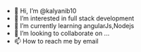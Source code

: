 - 👋 Hi, I’m @kalyanib10
- 👀 I’m interested in full stack development
- 🌱 I’m currently learning angularJs,Nodejs
- 💞️ I’m looking to collaborate on ...
- 📫 How to reach me by email

<!---
kalyanib10/kalyanib10 is a ✨ special ✨ repository because its `README.md` (this file) appears on your GitHub profile.
You can click the Preview link to take a look at your changes.
--->
